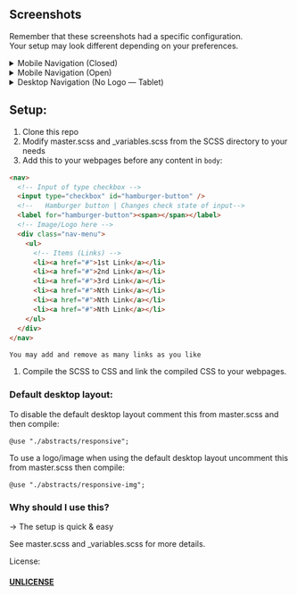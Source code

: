 ## Screenshots

Remember that these screenshots had a specific configuration. \
Your setup may look different depending on your preferences.

<details>
  <summary>Mobile Navigation (Closed)</summary>

![Mobile Navigation Closed](./screenshot/Mobile_nav.png)

</details>

<details>
  <summary>Mobile Navigation (Open)</summary>

![Mobile Navigation (Open)](./screenshot/Mobile-open_nav.png)

</details>

<details>
  <summary>Desktop Navigation (No Logo — Tablet)</summary>

![Desktop Navigation](./screenshot/Tablet_Nav.png)

</details>


## Setup:

1. Clone this repo
2. Modify master.scss and \_variables.scss from the SCSS directory to your needs
3. Add this to your webpages before any content in `body`:

```html
<nav>
  <!-- Input of type checkbox -->
  <input type="checkbox" id="hamburger-button" />
  <!--   Hamburger button | Changes check state of input-->
  <label for="hamburger-button"><span></span></label>
  <!-- Image/Logo here -->
  <div class="nav-menu">
    <ul>
      <!-- Items (Links) -->
      <li><a href="#">1st Link</a></li>
      <li><a href="#">2nd Link</a></li>
      <li><a href="#">3rd Link</a></li>
      <li><a href="#">Nth Link</a></li>
      <li><a href="#">Nth Link</a></li>
      <li><a href="#">Nth Link</a></li>
    </ul>
  </div>
</nav>
```

    You may add and remove as many links as you like

1. Compile the SCSS to CSS and link the compiled CSS to your webpages.

### Default desktop layout:

To disable the default desktop layout comment this from master.scss and then compile:

    @use "./abstracts/responsive";

To use a logo/image when using the default desktop layout uncomment this from master.scss then compile:

    @use "./abstracts/responsive-img";

### Why should I use this?

→ The setup is quick & easy

See master.scss and \_variables.scss for more details.

License:

#### [UNLICENSE](./LICENSE)
